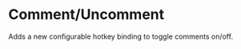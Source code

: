 Comment/Uncomment
=================

Adds a new configurable hotkey binding to toggle comments on/off.
